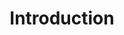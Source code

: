 ---
title: Introduction
lang: en-US
description: 'Hello there'
lastUpdated: false
layout: home
hero:
  name: Nuxt/XState
  text: Create state machines with ease
  tagline: First-class XState integration for Nuxt
  actions:
    - theme: brand
      text: Get Started
      link: /getting-started
    - theme: alt
      text: View on GitHub
      link: https://github.com/Lexpeartha/nuxt-xstate
features:
  - icon: 🦾
    title: Create state machines with XState
    details: XState is a battle-tested solution for creating state machines 
  - icon: ⚡️
    title: Crucial composables are auto-imported
    details: Make your productivity skyrocket when creating state machines
  - icon: 🪶
    title: Opt in for minimal implementation
    details: Import minimal and stripped out composables to reduce size of your built project
---